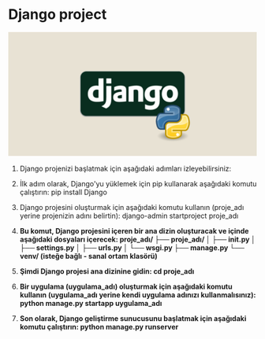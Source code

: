 # Django project
![App Screenshot](https://github.com/firengizz099/Django_project/blob/main/django1.jpg?raw=true)
1) Django projenizi başlatmak için aşağıdaki adımları izleyebilirsiniz:

2) İlk adım olarak, Django'yu yüklemek için pip kullanarak aşağıdaki komutu çalıştırın:
pip install Django

3) Django projesini oluşturmak için aşağıdaki komutu kullanın (proje_adı yerine projenizin adını belirtin):
django-admin startproject proje_adı

4) **Bu komut, Django projesini içeren bir ana dizin oluşturacak ve içinde aşağıdaki dosyaları içerecek:
proje_adı/
├── proje_adı/
│   ├── __init__.py
│   ├── settings.py
│   ├── urls.py
│   └── wsgi.py
├── manage.py
└── venv/ (isteğe bağlı - sanal ortam klasörü)**
5) **Şimdi Django projesi ana dizinine gidin:
cd proje_adı**
6) **Bir uygulama (uygulama_adı) oluşturmak için aşağıdaki komutu kullanın (uygulama_adı yerine kendi uygulama adınızı kullanmalısınız):
python manage.py startapp uygulama_adı**
7) **Son olarak, Django geliştirme sunucusunu başlatmak için aşağıdaki komutu çalıştırın:
python manage.py runserver**
